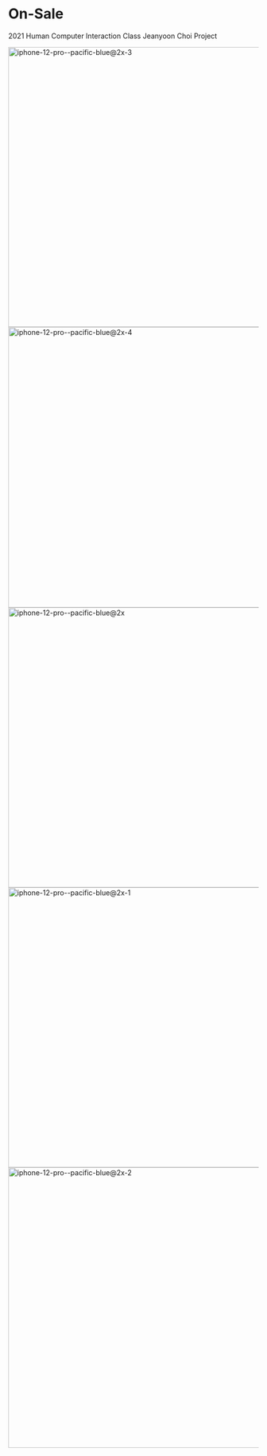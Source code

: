 # On-Sale
2021 Human Computer Interaction Class Jeanyoon Choi Project

<img width="563" alt="iphone-12-pro--pacific-blue@2x-3" src="https://user-images.githubusercontent.com/57379903/121843978-32cde780-cd1e-11eb-93e5-b1abe7391714.png">
<img width="564" alt="iphone-12-pro--pacific-blue@2x-4" src="https://user-images.githubusercontent.com/57379903/121843980-3497ab00-cd1e-11eb-9812-ec84faaeac81.png">
<img width="563" alt="iphone-12-pro--pacific-blue@2x" src="https://user-images.githubusercontent.com/57379903/121843983-3497ab00-cd1e-11eb-9d9f-510898bda3b0.png">
<img width="563" alt="iphone-12-pro--pacific-blue@2x-1" src="https://user-images.githubusercontent.com/57379903/121843984-35304180-cd1e-11eb-8763-3028c70d6b73.png">
<img width="564" alt="iphone-12-pro--pacific-blue@2x-2" src="https://user-images.githubusercontent.com/57379903/121843987-35304180-cd1e-11eb-8a66-0ec66177519d.png">
